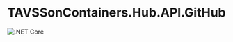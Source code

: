 # TAVSSonContainers.Hub.API.GitHub
![.NET Core](https://github.com/AhmedKhalil777/TAVSSonContainers.Hub.API.GitHub/workflows/.NET%20Core/badge.svg?branch=master)
